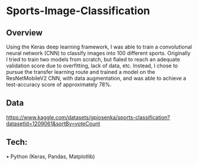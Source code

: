 # Sports-Image-Classification

## Overview
Using the Keras deep learning framework, I was able to train a convolutional neural network (CNN) to classify images into 100 different sports. Originally I tried to train two models from scratch, but fialed to reach an adequate validation score due to overfitting, lack of data, etc. Instead, I chose to pursue the transfer learning route and trained a model on the ResNetMobileV2 CNN, with data augmentation, and was able to achieve a test-accuracy score of approximately 78%.

## Data
https://www.kaggle.com/datasets/gpiosenka/sports-classification?datasetId=1209061&sortBy=voteCount

## Tech:
• Python (Keras, Pandas, Matplotlib)
